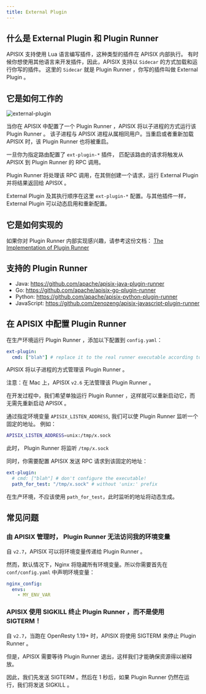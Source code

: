 ```yaml
---
title: External Plugin
---
```


<!--
#
# Licensed to the Apache Software Foundation (ASF) under one or more
# contributor license agreements.  See the NOTICE file distributed with
# this work for additional information regarding copyright ownership.
# The ASF licenses this file to You under the Apache License, Version 2.0
# (the "License"); you may not use this file except in compliance with
# the License.  You may obtain a copy of the License at
#
#     http://www.apache.org/licenses/LICENSE-2.0
#
# Unless required by applicable law or agreed to in writing, software
# distributed under the License is distributed on an "AS IS" BASIS,
# WITHOUT WARRANTIES OR CONDITIONS OF ANY KIND, either express or implied.
# See the License for the specific language governing permissions and
# limitations under the License.
#
-->

## 什么是 External Plugin 和 Plugin Runner

APISIX 支持使用 Lua 语言编写插件，这种类型的插件在 APISIX 内部执行。
有时候你想使用其他语言来开发插件，因此，APISIX 支持以 `Sidecar` 的方式加载和运行你写的插件。
这里的 `Sidecar` 就是 Plugin Runner ，你写的插件叫做 External Plugin 。

## 它是如何工作的

![external-plugin](https://raw.githubusercontent.com/apache/apisix/release/2.13/docs/assets/images/external-plugin.png)

当你在 APISIX 中配置了一个 Plugin Runner ，APISIX 将以子进程的方式运行该 Plugin Runner 。
该子进程与 APISIX 进程从属相同用户。当重启或者重新加载 APISIX 时，该 Plugin Runner 也将被重启。

一旦你为指定路由配置了 `ext-plugin-*` 插件，
匹配该路由的请求将触发从 APISIX 到  Plugin Runner 的 RPC 调用。

 Plugin Runner 将处理该 RPC 调用，在其侧创建一个请求，运行 External Plugin 并将结果返回给 APISIX 。

 External Plugin 及其执行顺序在这里 `ext-plugin-*` 配置。与其他插件一样， External Plugin 可以动态启用和重新配置。

## 它是如何实现的

如果你对 Plugin Runner 内部实现感兴趣，请参考这份文档：
[The Implementation of Plugin Runner](https://apisix.apache.org/docs/apisix/internal/plugin-runner)

## 支持的 Plugin Runner

- Java: https://github.com/apache/apisix-java-plugin-runner
- Go: https://github.com/apache/apisix-go-plugin-runner
- Python: https://github.com/apache/apisix-python-plugin-runner
- JavaScript: https://github.com/zenozeng/apisix-javascript-plugin-runner

## 在 APISIX 中配置 Plugin Runner

在生产环境运行 Plugin Runner ，添加以下配置到 `config.yaml`：

```yaml
ext-plugin:
  cmd: ["blah"] # replace it to the real runner executable according to the runner you choice
```

APISIX 将以子进程的方式管理该 Plugin Runner 。

注意：在 Mac 上，APISIX `v2.6` 无法管理该 Plugin Runner 。

在开发过程中，我们希望单独运行 Plugin Runner ，这样就可以重新启动它，而无需先重新启动 APISIX 。

通过指定环境变量 `APISIX_LISTEN_ADDRESS`, 我们可以使 Plugin Runner 监听一个固定的地址。
例如：

```bash
APISIX_LISTEN_ADDRESS=unix:/tmp/x.sock
```

此时， Plugin Runner 将监听 `/tmp/x.sock`

同时，你需要配置 APISIX 发送 RPC 请求到该固定的地址：

```yaml
ext-plugin:
  # cmd: ["blah"] # don't configure the executable!
  path_for_test: "/tmp/x.sock" # without 'unix:' prefix
```

在生产环境，不应该使用 `path_for_test`，此时监听的地址将动态生成。

## 常见问题

### 由 APISIX 管理时， Plugin Runner 无法访问我的环境变量

自 `v2.7`，APISIX 可以将环境变量传递给 Plugin Runner 。

然而，默认情况下，Nginx 将隐藏所有环境变量。所以你需要首先在 `conf/config.yaml` 中声明环境变量：

```yaml
nginx_config:
  envs:
    - MY_ENV_VAR
```

### APISIX 使用 SIGKILL 终止 Plugin Runner ，而不是使用 SIGTERM！

自 `v2.7`，当跑在 OpenResty 1.19+ 时，APISIX 将使用 SIGTERM 来停止 Plugin Runner 。

但是，APISIX 需要等待 Plugin Runner 退出，这样我们才能确保资源得以被释放。

因此，我们先发送 SIGTERM 。然后在 1 秒后，如果 Plugin Runner 仍然在运行，我们将发送 SIGKILL 。
